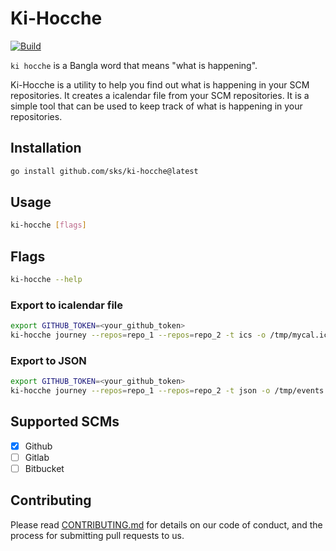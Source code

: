 # Ki-Hocche

[![Build](https://github.com/sks/ki-hocche/actions/workflows/container.yml/badge.svg)](https://github.com/sks/ki-hocche/actions/workflows/container.yml)

`ki hocche` is a Bangla word that means "what is happening".

Ki-Hocche is a utility to help you find out what is happening in your SCM repositories. It creates a icalendar file from your SCM repositories. It is a simple tool that can be used to keep track of what is happening in your repositories.

## Installation

```bash
go install github.com/sks/ki-hocche@latest
```

## Usage

```bash
ki-hocche [flags]
```

## Flags

```sh
ki-hocche --help
```

### Export to icalendar file

```bash
export GITHUB_TOKEN=<your_github_token>
ki-hocche journey --repos=repo_1 --repos=repo_2 -t ics -o /tmp/mycal.ics;
```

### Export to JSON

```bash
export GITHUB_TOKEN=<your_github_token>
ki-hocche journey --repos=repo_1 --repos=repo_2 -t json -o /tmp/events.json;
```

## Supported SCMs

- [X] Github
- [ ] Gitlab
- [ ] Bitbucket

## Contributing

Please read [CONTRIBUTING.md](CONTRIBUTING.md) for details on our code of conduct, and the process for submitting pull requests to us.
